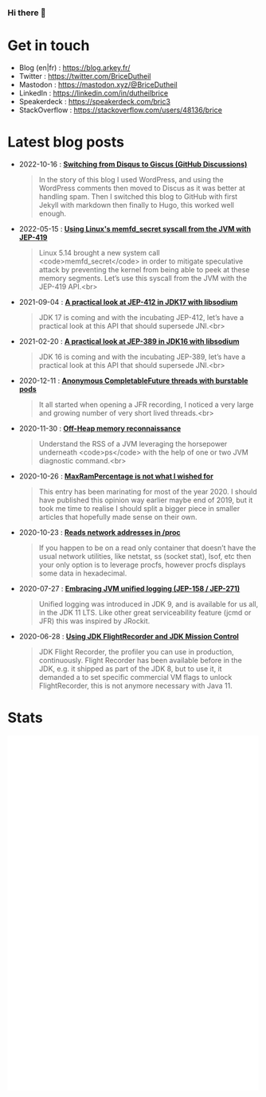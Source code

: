 ### Hi there 👋

# Get in touch

- Blog (en|fr) : https://blog.arkey.fr/
- Twitter : https://twitter.com/BriceDutheil
- Mastodon : https://mastodon.xyz/@BriceDutheil
- LinkedIn : https://linkedin.com/in/dutheilbrice
- Speakerdeck : https://speakerdeck.com/bric3
- StackOverflow : https://stackoverflow.com/users/48136/brice

<!--
**bric3/bric3** is a ✨ _special_ ✨ repository because its `README.md` (this file) appears on your GitHub profile.

Here are some ideas to get you started:

- 🔭 I’m currently working on ...
- 🌱 I’m currently learning ...
- 👯 I’m looking to collaborate on ...
- 🤔 I’m looking for help with ...
- 💬 Ask me about ...
- 📫 How to reach me: ...
- 😄 Pronouns: ...
- ⚡ Fun fact: ...
-->


# Latest blog posts
<!-- BLOG-POST-LIST:START -->
- 2022-10-16 : [**Switching from Disqus to Giscus &lpar;GitHub Discussions&rpar;**](https://blog.arkey.fr/2022/10/16/moving-from-disqus-to-giscus/)  
    <blockquote>In the story of this blog I used WordPress, and using the WordPress comments then moved to Discus as it was better at handling spam. Then I switched this blog to GitHub with first Jekyll with markdown then finally to Hugo, this worked well enough.</blockquote>  

- 2022-05-15 : [**Using Linux&#39;s memfd_secret syscall from the JVM with JEP-419**](https://blog.arkey.fr/2022/05/16/linux_memfd_secret_with_jep-419/)  
    <blockquote>Linux 5.14 brought a new system call &lt;code&gt;memfd_secret&lt;/code&gt; in order to mitigate speculative attack by preventing the kernel from being able to peek at these memory segments. Let’s use this syscall from the JVM with the JEP-419 API.&lt;br&gt;</blockquote>  

- 2021-09-04 : [**A practical look at JEP-412 in JDK17 with libsodium**](https://blog.arkey.fr/2021/09/04/a-practical-look-at-jep-412-in-jdk17-with-libsodium/)  
    <blockquote>JDK 17 is coming and with the incubating JEP-412, let’s have a practical look at this API that should supersede JNI.&lt;br&gt;</blockquote>  

- 2021-02-20 : [**A practical look at JEP-389 in JDK16 with libsodium**](https://blog.arkey.fr/2021/02/20/a-practical-look-at-jep-389-in-jdk16-with-libsodium/)  
    <blockquote>JDK 16 is coming and with the incubating JEP-389, let’s have a practical look at this API that should supersede JNI.&lt;br&gt;</blockquote>  

- 2020-12-11 : [**Anonymous CompletableFuture threads with burstable pods**](https://blog.arkey.fr/2020/12/11/completablefuture-with-burstable-pods/)  
    <blockquote>It all started when opening a JFR recording, I noticed a very large and growing number of very short lived threads.&lt;br&gt;</blockquote>  

- 2020-11-30 : [**Off-Heap memory reconnaissance**](https://blog.arkey.fr/2020/11/30/off-heap-reconnaissance/)  
    <blockquote>Understand the RSS of a JVM leveraging the horsepower underneath &lt;code&gt;ps&lt;/code&gt; with the help of one or two JVM diagnostic command.&lt;br&gt;</blockquote>  

- 2020-10-26 : [**MaxRamPercentage is not what I wished for**](https://blog.arkey.fr/2020/10/27/maxrampercentage-is-not-what-i-wished-for/)  
    <blockquote>This entry has been marinating for most of the year 2020. I should have published this opinion way earlier maybe end of 2019, but it took me time to realise I should split a bigger piece in smaller articles that hopefully made sense on their own.</blockquote>  

- 2020-10-23 : [**Reads network addresses in /proc**](https://blog.arkey.fr/2020/10/23/read-network-addresses-in-procfs/)  
    <blockquote>If you happen to be on a read only container that doesn’t have the usual network utilities, like netstat, ss &lpar;socket stat&rpar;, lsof, etc then your only option is to leverage procfs, however procfs displays some data in hexadecimal.</blockquote>  

- 2020-07-27 : [**Embracing JVM unified logging &lpar;JEP-158 / JEP-271&rpar;**](https://blog.arkey.fr/2020/07/28/embracing-jvm-unified-logging-jep-158-jep-271/)  
    <blockquote>Unified logging was introduced in JDK 9, and is available for us all, in the JDK 11 LTS. Like other great serviceability feature &lpar;jcmd or JFR&rpar; this was inspired by JRockit.</blockquote>  

- 2020-06-28 : [**Using JDK FlightRecorder and JDK Mission Control**](https://blog.arkey.fr/2020/06/28/using-jdk-flight-recorder-and-jdk-mission-control/)  
    <blockquote>JDK Flight Recorder, the profiler you can use in production, continuously. Flight Recorder has been available before in the JDK, e.g. it shipped as part of the JDK 8, but to use it, it demanded a to set specific commercial VM flags to unlock FlightRecorder, this is not anymore necessary with Java 11.</blockquote>  


<!-- BLOG-POST-LIST:END -->

# Stats

<picture>
  <img src="/github-metrics.svg" alt="Metrics">
</picture>
